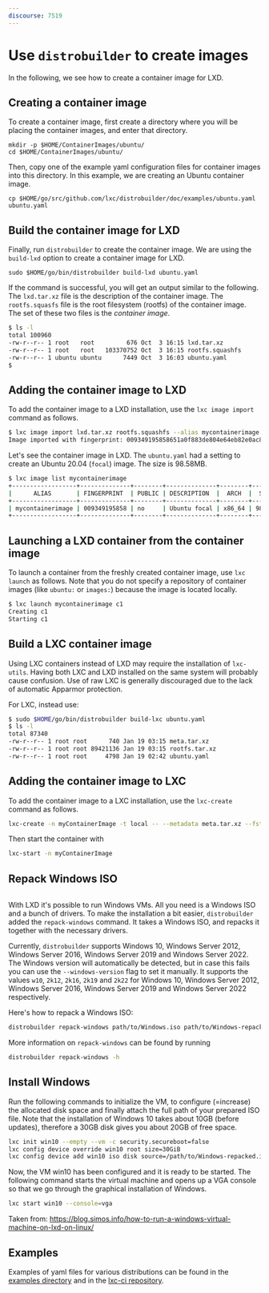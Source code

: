 ```yaml
---
discourse: 7519
---
```


# Use `distrobuilder` to create images

In the following, we see how to create a container image for LXD.

## Creating a container image

To create a container image, first create a directory where you will be placing the container images, and enter that directory.

```
mkdir -p $HOME/ContainerImages/ubuntu/
cd $HOME/ContainerImages/ubuntu/
```

Then, copy one of the example yaml configuration files for container images into this directory. In this example, we are creating an Ubuntu container image.

```
cp $HOME/go/src/github.com/lxc/distrobuilder/doc/examples/ubuntu.yaml ubuntu.yaml
```

## Build the container image for LXD

Finally, run `distrobuilder` to create the container image. We are using the `build-lxd` option to create a container image for LXD.

```
sudo $HOME/go/bin/distrobuilder build-lxd ubuntu.yaml
```

If the command is successful, you will get an output similar to the following. The `lxd.tar.xz` file is the description of the container image. The `rootfs.squasfs` file is the root filesystem (rootfs) of the container image. The set of these two files is the _container image_.

```bash
$ ls -l
total 100960
-rw-r--r-- 1 root   root         676 Oct  3 16:15 lxd.tar.xz
-rw-r--r-- 1 root   root   103370752 Oct  3 16:15 rootfs.squashfs
-rw-r--r-- 1 ubuntu ubuntu      7449 Oct  3 16:03 ubuntu.yaml
$
```

## Adding the container image to LXD

To add the container image to a LXD installation, use the `lxc image import` command as follows.

```bash
$ lxc image import lxd.tar.xz rootfs.squashfs --alias mycontainerimage
Image imported with fingerprint: 009349195858651a0f883de804e64eb82e0ac8c0bc51880
```

Let's see the container image in LXD. The `ubuntu.yaml` had a setting to create an Ubuntu 20.04 (`focal`) image. The size is 98.58MB.

```bash
$ lxc image list mycontainerimage
+------------------+--------------+--------+--------------+--------+---------+-----------------------------+
|      ALIAS       | FINGERPRINT  | PUBLIC | DESCRIPTION  |  ARCH  |  SIZE   |         UPLOAD DATE         |
+------------------+--------------+--------+--------------+--------+---------+-----------------------------+
| mycontainerimage | 009349195858 | no     | Ubuntu focal | x86_64 | 98.58MB | Oct 3, 2020 at 5:10pm (UTC) |
+------------------+--------------+--------+--------------+--------+---------+-----------------------------+
```

## Launching a LXD container from the container image

To launch a container from the freshly created container image, use `lxc launch` as follows. Note that you do not specify a repository of container images (like `ubuntu:` or `images:`) because the image is located locally.

```bash
$ lxc launch mycontainerimage c1
Creating c1
Starting c1
```

## Build a LXC container image

Using LXC containers instead of LXD may require the installation of `lxc-utils`.
Having both LXC and LXD installed on the same system will probably cause confusion.
Use of raw LXC is generally discouraged due to the lack of automatic Apparmor
protection.

For LXC, instead use:
```bash
$ sudo $HOME/go/bin/distrobuilder build-lxc ubuntu.yaml
$ ls -l
total 87340
-rw-r--r-- 1 root root      740 Jan 19 03:15 meta.tar.xz
-rw-r--r-- 1 root root 89421136 Jan 19 03:15 rootfs.tar.xz
-rw-r--r-- 1 root root     4798 Jan 19 02:42 ubuntu.yaml
```

## Adding the container image to LXC

To add the container image to a LXC installation, use the `lxc-create` command as follows.

```bash
lxc-create -n myContainerImage -t local -- --metadata meta.tar.xz --fstree rootfs.tar.xz
```

Then start the container with
```bash
lxc-start -n myContainerImage
```

## Repack Windows ISO

```{youtube} https://www.youtube.com/watch?v=3PDMGwbbk48
```

With LXD it's possible to run Windows VMs. All you need is a Windows ISO and a bunch of drivers.
To make the installation a bit easier, `distrobuilder` added the `repack-windows` command. It takes a Windows ISO, and repacks it together with the necessary drivers.

Currently, `distrobuilder` supports Windows 10, Windows Server 2012, Windows Server 2016, Windows Server 2019 and Windows Server 2022. The Windows version will automatically be detected, but in case this fails you can use the `--windows-version` flag to set it manually. It supports the values `w10`, `2k12`, `2k16`, `2k19` and `2k22` for Windows 10, Windows Server 2012, Windows Server 2016, Windows Server 2019 and Windows Server 2022 respectively.

Here's how to repack a Windows ISO:
```bash
distrobuilder repack-windows path/to/Windows.iso path/to/Windows-repacked.iso
```

More information on `repack-windows` can be found by running

```bash
distrobuilder repack-windows -h
```

## Install Windows

Run the following commands to initialize the VM, to configure (=increase) the allocated disk space and finally attach the full path of your prepared ISO file. Note that the installation of Windows 10 takes about 10GB (before updates), therefore a 30GB disk gives you about 20GB of free space.

```bash
lxc init win10 --empty --vm -c security.secureboot=false
lxc config device override win10 root size=30GiB
lxc config device add win10 iso disk source=/path/to/Windows-repacked.iso boot.priority=10
```

Now, the VM win10 has been configured and it is ready to be started. The following command starts the virtual machine and opens up a VGA console so that we go through the graphical installation of Windows.

```bash
lxc start win10 --console=vga
```

Taken from: https://blog.simos.info/how-to-run-a-windows-virtual-machine-on-lxd-on-linux/

## Examples

Examples of yaml files for various distributions can be found in the [examples directory](https://github.com/lxc/distrobuilder/tree/master/doc/examples) and in the [lxc-ci repository](https://github.com/lxc/lxc-ci/tree/master/images).
